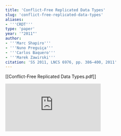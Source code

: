 ```yaml
---
title: 'Conflict-Free Replicated Data Types'
slug: 'conflict-free-replicated-data-types'
aliases:
- '''CRDT'''
type: 'paper'
year: '"2011"'
author:
- '''Marc Shapiro'''
- '''Nuno Preguiça'''
- '''Carlos Baquero'''
- '''Marek Zawirski'''
citation: 'SS 2011, LNCS 6976, pp. 386–400, 2011'
---
```


[[Conflict-Free Replicated Data Types.pdf]]

![](https://static.meri.garden/07c7dca3ee4490a37e23f46406dfe073.pdf)